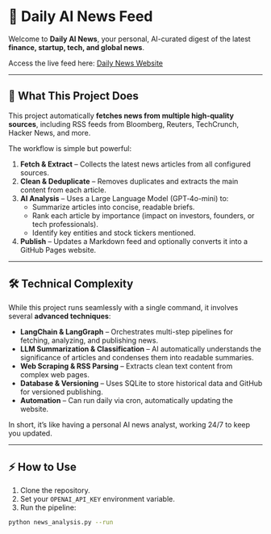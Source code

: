 # 📰 Daily AI News Feed

Welcome to **Daily AI News**, your personal, AI-curated digest of the latest **finance, startup, tech, and global news**.  

Access the live feed here: [Daily News Website](https://chrischongyj.github.io/daily-news/index)

---

## 🚀 What This Project Does

This project automatically **fetches news from multiple high-quality sources**, including RSS feeds from Bloomberg, Reuters, TechCrunch, Hacker News, and more.  

The workflow is simple but powerful:

1. **Fetch & Extract** – Collects the latest news articles from all configured sources.  
2. **Clean & Deduplicate** – Removes duplicates and extracts the main content from each article.  
3. **AI Analysis** – Uses a Large Language Model (GPT‑4o-mini) to:
   - Summarize articles into concise, readable briefs.
   - Rank each article by importance (impact on investors, founders, or tech professionals).
   - Identify key entities and stock tickers mentioned.  
4. **Publish** – Updates a Markdown feed and optionally converts it into a GitHub Pages website.

---

## 🛠 Technical Complexity

While this project runs seamlessly with a single command, it involves several **advanced techniques**:

- **LangChain & LangGraph** – Orchestrates multi-step pipelines for fetching, analyzing, and publishing news.  
- **LLM Summarization & Classification** – AI automatically understands the significance of articles and condenses them into readable summaries.  
- **Web Scraping & RSS Parsing** – Extracts clean text content from complex web pages.  
- **Database & Versioning** – Uses SQLite to store historical data and GitHub for versioned publishing.  
- **Automation** – Can run daily via cron, automatically updating the website.  

In short, it’s like having a personal AI news analyst, working 24/7 to keep you updated.

---

## ⚡ How to Use

1. Clone the repository.  
2. Set your `OPENAI_API_KEY` environment variable.  
3. Run the pipeline:

```bash
python news_analysis.py --run

